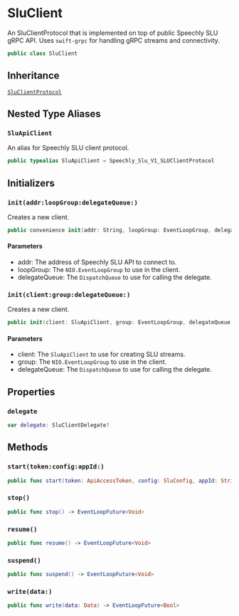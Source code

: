 # SluClient

An SluClientProtocol that is implemented on top of public Speechly SLU gRPC API.
Uses `swift-grpc` for handling gRPC streams and connectivity.

``` swift
public class SluClient
```

## Inheritance

[`SluClientProtocol`](SluClientProtocol)

## Nested Type Aliases

### `SluApiClient`

An alias for Speechly SLU client protocol.

``` swift
public typealias SluApiClient = Speechly_Slu_V1_SLUClientProtocol
```

## Initializers

### `init(addr:loopGroup:delegateQueue:)`

Creates a new client.

``` swift
public convenience init(addr: String, loopGroup: EventLoopGroup, delegateQueue: DispatchQueue = DispatchQueue(label: "com.speechly.iosclient.SluClient.delegateQueue")) throws
```

#### Parameters

  - addr: The address of Speechly SLU API to connect to.
  - loopGroup: The `NIO.EventLoopGroup` to use in the client.
  - delegateQueue: The `DispatchQueue` to use for calling the delegate.

### `init(client:group:delegateQueue:)`

Creates a new client.

``` swift
public init(client: SluApiClient, group: EventLoopGroup, delegateQueue: DispatchQueue)
```

#### Parameters

  - client: The `SluApiClient` to use for creating SLU streams.
  - group: The `NIO.EventLoopGroup` to use in the client.
  - delegateQueue: The `DispatchQueue` to use for calling the delegate.

## Properties

### `delegate`

``` swift
var delegate: SluClientDelegate?
```

## Methods

### `start(token:config:appId:)`

``` swift
public func start(token: ApiAccessToken, config: SluConfig, appId: String? = nil) -> EventLoopFuture<Void>
```

### `stop()`

``` swift
public func stop() -> EventLoopFuture<Void>
```

### `resume()`

``` swift
public func resume() -> EventLoopFuture<Void>
```

### `suspend()`

``` swift
public func suspend() -> EventLoopFuture<Void>
```

### `write(data:)`

``` swift
public func write(data: Data) -> EventLoopFuture<Bool>
```
